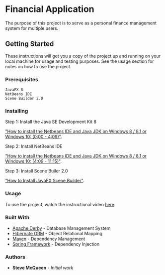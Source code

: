 # Financial Application

The purpose of this project is to serve as a personal finance management system for multiple users.

## Getting Started

These instructions will get you a copy of the project up and running on your local machine for usage and testing purposes. See the usage section for notes on how to use the project.

### Prerequisites

```
JavaFX 8
NetBeans IDE
Scene Builder 2.0
```

### Installing

Step 1: Install the Java SE Development Kit 8
	
["How to install the Netbeans IDE and Java JDK on Windows 8 / 8.1 or Windows 10: (0:00 - 4:09)"](https://www.youtube.com/watch?v=YuFxDBG8IGQ).

Step 2: Install NetBeans IDE

["How to install the Netbeans IDE and Java JDK on Windows 8 / 8.1 or Windows 10: (4:09 - 11:15)"](https://www.youtube.com/watch?v=YuFxDBG8IGQ). 

Step 3: Install Scene Builer 2.0

["How to Install JavaFX Scene Builder"](https://www.youtube.com/watch?v=e1fjF9t60dE).

### Usage

To use the project, watch the instructional video [here](https://www.youtube.com/watch?v=-Rm_2UA-FxQ).

### Built With

* [Apache Derby](https://db.apache.org/derby/) - Database Management System
* [Hibernate ORM](http://hibernate.org/orm/) - Object Relational Mapping
* [Maven](https://maven.apache.org/) - Dependency Management
* [Spring Framework](https://projects.spring.io/spring-framework/) - Dependency Injection


### Authors

* **Steve McQueen** - *Initial work*


